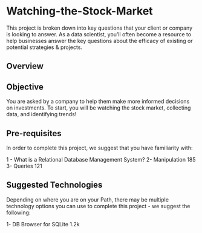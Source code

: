 # Watching-the-Stock-Market

This project is broken down into key questions that your client or company is looking to answer. As a data scientist, you’ll often become a resource to help businesses answer the key questions about the efficacy of existing or potential strategies & projects.

## Overview
## Objective
You are asked by a company to help them make more informed decisions on investments. To start, you will be watching the stock market, collecting data, and identifying trends!

## Pre-requisites
In order to complete this project, we suggest that you have familiarity with:

1 - What is a Relational Database Management System? 
2- Manipulation 185
3- Queries 121
## Suggested Technologies

Depending on where you are on your Path, there may be multiple technology options you can use to complete this project - we suggest the following:

1- DB Browser for SQLite 1.2k
